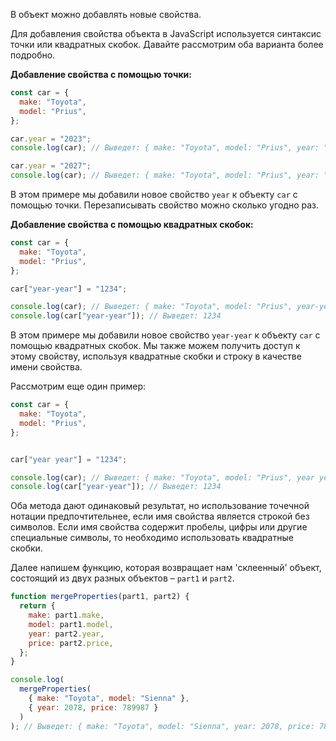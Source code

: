 В объект можно добавлять новые свойства.

Для добавления свойства объекта в JavaScript используется синтаксис точки или квадратных скобок. Давайте рассмотрим оба варианта более подробно.

**Добавление свойства с помощью точки:**

```js
const car = {
  make: "Toyota",
  model: "Prius",
};

car.year = "2023";
console.log(car); // Выведет: { make: "Toyota", model: "Prius", year: "2023" }

car.year = "2027";
console.log(car); // Выведет: { make: "Toyota", model: "Prius", year: "2027" }
```

В этом примере мы добавили новое свойство `year` к объекту `car` с помощью точки. Перезаписывать свойство можно сколько угодно раз.

**Добавление свойства с помощью квадратных скобок:**

```js
const car = {
  make: "Toyota",
  model: "Prius",
};

car["year-year"] = "1234";

console.log(car); // Выведет: { make: "Toyota", model: "Prius", year-year: "1234" }
console.log(car["year-year"]); // Выведет: 1234
```

В этом примере мы добавили новое свойство `year-year` к объекту `car` с помощью квадратных скобок. Мы также можем получить доступ к этому свойству, используя квадратные скобки и строку в качестве имени свойства.

Рассмотрим еще один пример:

```js
const car = {
  make: "Toyota",
  model: "Prius",
};


car["year year"] = "1234";

console.log(car); // Выведет: { make: "Toyota", model: "Prius", year year: "1234" }
console.log(car["year-year"]); // Выведет: 1234
```

Оба метода дают одинаковый результат, но использование точечной нотации предпочтительнее, если имя свойства является строкой без символов. Если имя свойства содержит пробелы, цифры или другие специальные символы, то необходимо использовать квадратные скобки.

Далее напишем функцию, которая возвращает нам 'склеенный' объект, состоящий из двух разных объектов – `part1` и `part2`.

```js
function mergeProperties(part1, part2) {
  return {
    make: part1.make,
    model: part1.model,
    year: part2.year,
    price: part2.price,
  };
}

console.log(
  mergeProperties(
    { make: "Toyota", model: "Sienna" },
    { year: 2078, price: 789987 }
  )
); // Выведет: { make: "Toyota", model: "Sienna", year: 2078, price: 789987 }
```
